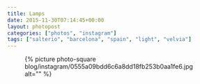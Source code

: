 ```yaml
---
title: Lamps
date: 2015-11-30T07:14:45+00:00
layout: photopost
categories: ["photos", "instagram"]
tags: ["salterio", "barcelona", "spain", "light", "velvia"]
---
```


<figure class="photo photo--square">
  {% picture photo-square blog/instagram/0555a09bdd6c6a8dd18fb253b0aa1fe6.jpg alt="" %}
</figure>


